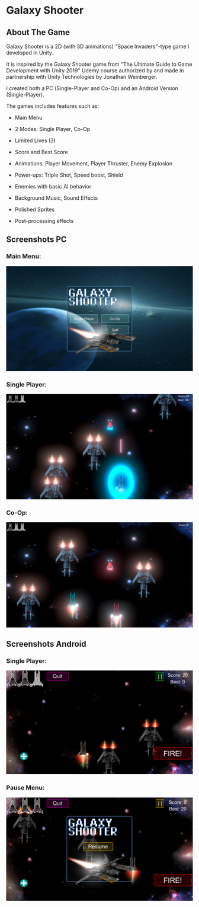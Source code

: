 # Galaxy Shooter

## About The Game

Galaxy Shooter is a 2D (with 3D animations) "Space Invaders"-type game I developed in Unity.

It is inspired by the Galaxy Shooter game from "The Ultimate Guide to Game Development with Unity 2019" Udemy course authorized by and made in partnership with Unity Technologies by Jonathan Weinberger.

I created both a PC (Single-Player and Co-Op) and an Android Version (Single-Player).

The games includes features such as:

- Main Menu

- 2 Modes: Single Player, Co-Op

- Limited Lives (3)

- Score and Best Score

- Animations: Player Movement, Player Thruster, Enemy Explosion

- Power-ups: Triple Shot, Speed boost, Shield

- Enemies with basic AI behavior

- Background Music, Sound Effects

- Polished Sprites

- Post-processing effects

## Screenshots PC

### Main Menu:
![Main Menu](./readme/pc-main-menu.jpg)

### Single Player:
![Single Player](./readme/pc-single-player.jpg)

### Co-Op:
![Co-Op](./readme/pc-co-op.jpg)

## Screenshots Android

### Single Player:
![Single Player](./readme/android-single-player.png)

### Pause Menu:
![Pause Menu](./readme/android-pause-menu.png)
